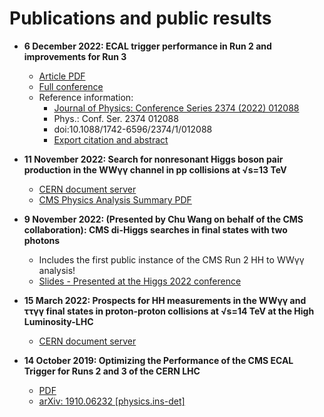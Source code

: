 # Publications and public results

- **6 December 2022: ECAL trigger performance in Run 2 and improvements for Run 3** <br />
  - [Article PDF](https://iopscience.iop.org/article/10.1088/1742-6596/2374/1/012088/pdf)
  - [Full conference](https://iopscience.iop.org/issue/1742-6596/2374/1)
  - Reference information:
    - [Journal of Physics: Conference Series 2374 (2022) 012088](https://iopscience.iop.org/article/10.1088/1742-6596/2374/1/012088)
    - Phys.: Conf. Ser. 2374 012088
    - doi:10.1088/1742-6596/2374/1/012088
    - [Export citation and abstract](https://iopscience.iop.org/export?type=article&doi=10.1088/1742-6596/2374/1/012088&exportFormat=iopexport_bib&exportType=abs&navsubmit=Export+abstract)

- **11 November 2022: Search for nonresonant Higgs boson pair production in the WWγγ channel in pp collisions at √s=13 TeV** <br />

  - [CERN document server](https://cds.cern.ch/record/2840773?ln=en)
  - [CMS Physics Analysis Summary PDF](https://cds.cern.ch/record/2840773/files/HIG-21-014-pas.pdf)

- **9 November 2022: (Presented by Chu Wang on behalf of the CMS collaboration): CMS di-Higgs searches in final states with two photons** <br />
  
  - Includes the first public instance of the CMS Run 2 HH to WWγγ analysis!
  - [Slides - Presented at the Higgs 2022 conference](https://indico.cern.ch/event/1086716/contributions/5049855/attachments/2543988/4381901/Higgs2022.pdf)

- **15 March 2022: Prospects for HH measurements in the WWγγ and ττγγ final states in proton-proton collisions at √s=14 TeV at the High Luminosity-LHC** <br />

  - [CERN document server](http://cds.cern.ch/record/2804003)

- **14 October 2019: Optimizing the Performance of the CMS ECAL Trigger for Runs 2 and 3 of the CERN LHC** <br />

  -  [PDF](https://arxiv.org/pdf/1910.06232.pdf) 
  -  [arXiv: 1910.06232 [physics.ins-det]](https://arxiv.org/abs/1910.06232)
